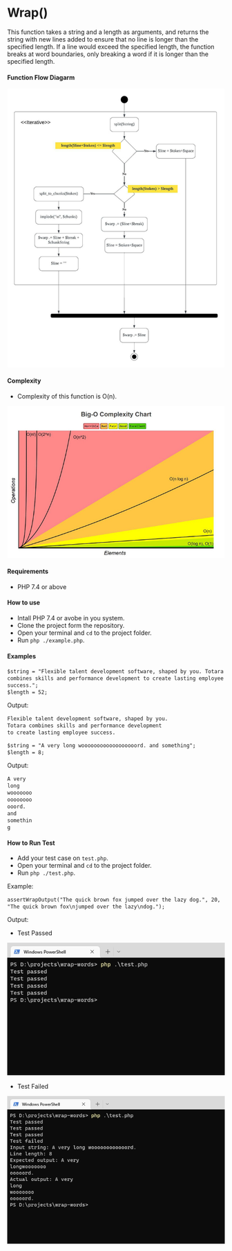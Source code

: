 # Wrap() 

This function takes a string and a length as arguments, and returns the string with new lines added to ensure
that no line is longer than the specified length. If a line would exceed the specified length, the function breaks at word
boundaries, only breaking a word if it is longer than the specified length.

#### Function Flow Diagarm
![flow-diagarm](https://github.com/RavinduThaveesha/wrap-words/blob/main/images/flow-diagram.jpg)

#### Complexity
- Complexity of this function is O(n).

![big-o](https://github.com/RavinduThaveesha/wrap-words/blob/main/images/big-o.jpg)

#### Requirements
- PHP 7.4 or above

#### How to use
- Intall PHP 7.4 or avobe in you system.
- Clone the project form the repository.
- Open your terminal and `cd` to the project folder.
- Run `php ./example.php`.

#### Examples
```
$string = "Flexible talent development software, shaped by you. Totara combines skills and performance development to create lasting employee success.";
$length = 52;
```

Output:
```
Flexible talent development software, shaped by you.
Totara combines skills and performance development
to create lasting employee success.
```

```
$string = "A very long woooooooooooooooooord. and something";
$length = 8;
```

Output:
```
A very
long
wooooooo
oooooooo
ooord.
and
somethin
g
```

#### How to Run Test
- Add your test case on `test.php`.
- Open your terminal and `cd` to the project folder.
- Run `php ./test.php`.

Example:
```
assertWrapOutput("The quick brown fox jumped over the lazy dog.", 20, "The quick brown fox\njumped over the lazy\ndog.");
```

Output:

- Test Passed

![test-passed](https://github.com/RavinduThaveesha/wrap-words/blob/main/images/test-passed.png)

- Test Failed

![test-failed](https://github.com/RavinduThaveesha/wrap-words/blob/main/images/test-failed.png)



